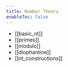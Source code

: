 ```yaml
---
title: Number Theory
enableToc: false
---
```


- [[basic_nt]]
- [[primes]]
- [[modulo]]
- [[diophantine]]
- [[nt_constructions]]